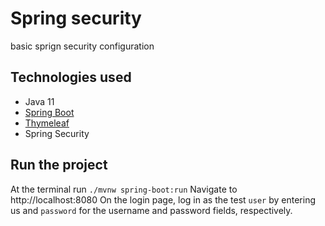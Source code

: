# Spring security 

basic sprign security configuration


## Technologies used

* Java 11
* [Spring Boot](https://spring.io/projects/spring-boot)
* [Thymeleaf](https://www.thymeleaf.org/)
* Spring Security

## Run the project

At the terminal run `./mvnw spring-boot:run`
Navigate to http://localhost:8080
On the login page, log in as the test `user` by entering us and `password` for the username and password fields, respectively.

